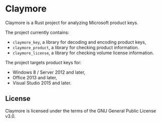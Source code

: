 # Claymore

Claymore is a Rust project for analyzing Microsoft product keys.

The project currently contains:

- ```claymore_key```, a library for decoding and encoding product keys,
- ```claymore_product```, a library for checking product information.
- ```claymore_license```, a library for checking volume license information.

The project targets product keys for:

- Windows 8 / Server 2012 and later,
- Office 2013 and later,
- Visual Studio 2015 and later.

## License

Claymore is licensed under the terms of the GNU General Public License v3.0.
